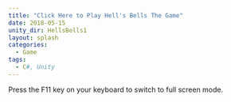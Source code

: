 ```yaml
---
title: "Click Here to Play Hell's Bells The Game"
date: 2018-05-15
unity_dir: HellsBells1
layout: splash
categories:
  - Game
tags:
  - C#, Unity
---
```


Press the F11 key on your keyboard to switch to full screen mode.

